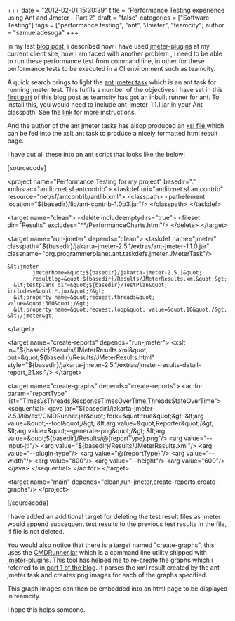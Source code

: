 +++
date = "2012-02-01 15:30:39"
title = "Performance Testing experience using Ant and Jmeter - Part 2"
draft = "false"
categories = ["Software Testing"]
tags = ["performance testing", "ant", "Jmeter", "teamcity"]
author = "samueladesoga"
+++

In my last <a href="/post//2012/02/01/performance-testing-experience-using-ant-and-jmeter-part-1/">blog post</a>, i described how i have used <a href="http://code.google.com/p/jmeter-plugins/">jmeter-plugins</a> at my current client site, now i am faced with another problem , i need to be able to run these performance test from command line, in other for these performance tests to be executed in a CI environment such as teamcity.

A quick search brings to light the <a href="http://www.programmerplanet.org/pages/projects/jmeter-ant-task.php">ant jmeter task</a> which is an ant task for running jmeter test. This fulfils a number of the objectives i have set in this <a href="/post//2012/02/01/performance-testing-experience-using-ant-and-jmeter-part-1/" title="Performance Testing experience using Ant and Jmeter – Part 1">first part</a> of this blog post as teamcity has got an inbuilt runner for ant. To install this, you would need to include ant-jmeter-1.1.1.jar in your Ant classpath. See the <a href="http://www.programmerplanet.org/pages/projects/jmeter-ant-task.php">link</a> for more instructions.

And the author of the ant jmeter tasks has alsop produced an <a href="http://www.programmerplanet.org/media/ant-jmeter/jmeter-results-report.xsl">xsl file </a> which can be fed into the xslt ant task to produce a nicely formatted html result page.

I have put all these into an ant script that looks like the below:

[sourcecode]

&lt;project name=&quot;Performance Testing for my project&quot; basedir=&quot;.&quot; xmlns:ac=&quot;antlib:net.sf.antcontrib&quot;&gt;
  &lt;taskdef uri=&quot;antlib:net.sf.antcontrib&quot; resource=&quot;net/sf/antcontrib/antlib.xml&quot;&gt;
    &lt;classpath&gt;
    &lt;pathelement location=&quot;${basedir}/lib/ant-contrib-1.0b3.jar&quot;/&gt;
  &lt;/classpath&gt;
  &lt;/taskdef&gt;

  &lt;target name=&quot;clean&quot;&gt;
    &lt;delete includeemptydirs=&quot;true&quot;&gt;
      &lt;fileset dir=&quot;Results&quot; excludes=&quot;**/PerformanceCharts.html&quot;/&gt;
    &lt;/delete&gt;
  &lt;/target&gt;

  &lt;target name=&quot;run-jmeter&quot; depends=&quot;clean&quot;&gt;
    &lt;taskdef name=&quot;jmeter&quot; classpath=&quot;${basedir}/jakarta-jmeter-2.5.1/extras/ant-jmeter-1.1.0.jar&quot;
             classname=&quot;org.programmerplanet.ant.taskdefs.jmeter.JMeterTask&quot;/&gt;

    &lt;jmeter
            jmeterhome=&quot;${basedir}/jakarta-jmeter-2.5.1&quot;
            resultlog=&quot;${basedir}/Results/JMeterResults.xml&quot;&gt;
      &lt;testplans dir=&quot;${basedir}/TestPlan&quot; includes=&quot;*.jmx&quot;/&gt;
      &lt;property name=&quot;request.threads&quot; value=&quot;300&quot;/&gt;
      &lt;property name=&quot;request.loop&quot; value=&quot;10&quot;/&gt;
    &lt;/jmeter&gt;
  &lt;/target&gt;

  &lt;target name=&quot;create-reports&quot; depends=&quot;run-jmeter&quot;&gt;
    &lt;xslt
            in=&quot;${basedir}/Results/JMeterResults.xml&quot;
            out=&quot;${basedir}/Results/JMeterResults.html&quot;
            style=&quot;${basedir}/jakarta-jmeter-2.5.1/extras/jmeter-results-detail-report_21.xsl&quot;/&gt;
  &lt;/target&gt;

  &lt;target name=&quot;create-graphs&quot; depends=&quot;create-reports&quot;&gt;
    &lt;ac:for param=&quot;reportType&quot; list=&quot;TimesVsThreads,ResponseTimesOverTime,ThreadsStateOverTime&quot;&gt;
      &lt;sequential&gt;
        &lt;java jar=&quot;${basedir}/jakarta-jmeter-2.5.1/lib/ext/CMDRunner.jar&quot; fork=&quot;true&quot;&gt;
          &lt;arg value=&quot;--tool&quot;/&gt;
          &lt;arg value=&quot;Reporter&quot;/&gt;
          &lt;arg value=&quot;--generate-png&quot;/&gt;
          &lt;arg value=&quot;${basedir}/Results/@{reportType}.png&quot;/&gt;
          &lt;arg value=&quot;--input-jtl&quot;/&gt;
          &lt;arg value=&quot;${basedir}/Results/JMeterResults.xml&quot;/&gt;
          &lt;arg value=&quot;--plugin-type&quot;/&gt;
          &lt;arg value=&quot;@{reportType}&quot;/&gt;
          &lt;arg value=&quot;--width&quot;/&gt;
          &lt;arg value=&quot;800&quot;/&gt;
          &lt;arg value=&quot;--height&quot;/&gt;
          &lt;arg value=&quot;600&quot;/&gt;
        &lt;/java&gt;
      &lt;/sequential&gt;
    &lt;/ac:for&gt;
  &lt;/target&gt;

  &lt;target name=&quot;main&quot; depends=&quot;clean,run-jmeter,create-reports,create-graphs&quot;/&gt;
&lt;/project&gt;


[/sourcecode]


I have added an additional target for  deleting the test result files as jmeter would append subsequent test results to the previous test results in the file, if file is not deleted. 

You would also notice that there is a target named "create-graphs", this uses the <a href="http://code.google.com/p/jmeter-plugins/wiki/JMeterPluginsCMD">CMDRunner.jar</a> which is a command line utility shipped with <a href="http://code.google.com/p/jmeter-plugins">jmeter-plugins</a>. This tool has helped me to re-create the graphs which i referred to in<a href="/post//2012/02/01/performance-testing-experience-using-ant-and-jmeter-part-1/" title="Performance Testing experience using Ant and Jmeter – Part 1"> part 1 of the blog</a>. It parses the xml result created by the ant jmeter task and creates png images for each of the graphs specified. 

This graph images can then be embedded into an html page to be displayed in teamcity.

I hope this helps someone.

